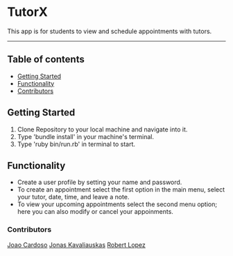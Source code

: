 # TutorX

This app is for students to view and schedule appointments with tutors.

***
## Table of contents
- [Getting Started](#getting-started)
- [Functionality](#functionality)
- [Contributors](#contributing)
    

## Getting Started
1. Clone Repository to your local machine and navigate into it.
2. Type 'bundle install' in your machine's terminal.
3. Type 'ruby bin/run.rb' in terminal to start. 

## Functionality
- Create a user profile by setting your name and password.
- To create an appointment select the first option in the main menu, select your tutor, date, time, and leave a note. 
- To view your upcoming appointments select the second menu option; here you can also modify or cancel your appoinments.

### Contributors
[Joao Cardoso](https://github.com/JoaoCardoso193)
[Jonas Kavaliauskas](https://github.com/Jonkavaliauskas)
[Robert Lopez](https://github.com/robertalopez) 


